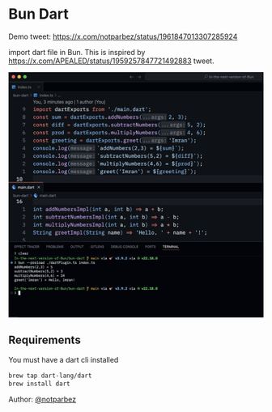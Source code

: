 # Bun Dart

Demo tweet: https://x.com/notparbez/status/1961847013307285924

import dart file in Bun. This is inspired by https://x.com/APEALED/status/1959257847721492883 tweet.

![dart example](./example.png)

## Requirements

You must have a dart cli installed

```sh
brew tap dart-lang/dart
brew install dart
```

Author: [@notparbez](https://x.com/notparbez)
